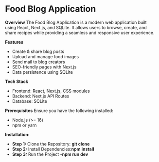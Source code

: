 # Food Blog Application

**Overview**
The Food Blog Application is a modern web application built using React, Next.js, and SQLite. It allows users to browse, create, and share recipes while providing a seamless and responsive user experience.

**Features**

- Create & share blog posts
- Upload and manage food images
- Send mail to blog creators
- SEO-friendly pages with Next.js
- Data persistence using SQLite

**Tech Stack**

- Frontend: React, Next.js, CSS modules
- Backend: Next.js API Routes
- Database: SQLite

**Prerequisites**
Ensure you have the following installed:

- Node.js (>= 16)
- npm or yarn

**Installation:**

- **Step 1:** Clone the Repository: **git clone <repository-url>**
- **Step 2:** Install Dependencies:**npm install**
- **Step 3:** Run the Project -**npm run dev**
